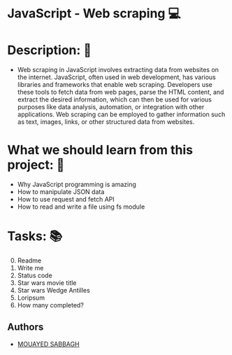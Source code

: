 # JavaScript - Web scraping 💻
# Description: 💬
- Web scraping in JavaScript involves extracting data from websites on the internet. JavaScript, often used in web development, has various libraries and frameworks that enable web scraping. Developers use these tools to fetch data from web pages, parse the HTML content, and extract the desired information, which can then be used for various purposes like data analysis, automation, or integration with other applications. Web scraping can be employed to gather information such as text, images, links, or other structured data from websites.
# What we should learn from this project: 📑
- Why JavaScript programming is amazing
- How to manipulate JSON data
- How to use request and fetch API
- How to read and write a file using fs module
# Tasks: 📚
0. Readme
1. Write me
2. Status code
3. Star wars movie title
4. Star wars Wedge Antilles
5. Loripsum
6. How many completed?

## Authors

- [MOUAYED SABBAGH](https://github.com/MOUAYEDSB)

